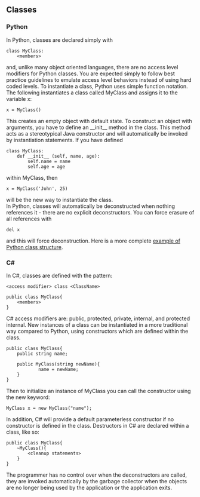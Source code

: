 ## Classes
### Python
In Python, classes are declared simply with
```
class MyClass:
    <members>
```
and, unlike many object oriented languages, there are no access level modifiers for Python classes. You are expected simply to follow best practice guidelines to emulate access level behaviors instead of using hard coded levels.
To instantiate a class, Python uses simple function notation. The following instantiates a class called MyClass and assigns it to the variable x:
```
x = MyClass()
```
This creates an empty object with default state. To construct an object with arguments, you have to define an \_\_init\_\_ method in the class. This method acts as a stereotypical Java constructor and will automatically be invoked by instantiation statements. If you have defined
```
class MyClass:
    def __init__ (self, name, age):
        self.name = name
        self.age = age
```
within MyClass, then
```
x = MyClass('John', 25)
```
will be the new way to instantiate the class.  
In Python, classes will automatically be deconstructed when nothing references it - there are no explicit deconstructors. You can force erasure of all references with
```
del x
```
and this will force deconstruction.
Here is a more complete [example of Python class structure](/CodeSnippets/PythonClassExample.py).
### C#
In C#, classes are defined with the pattern:
```
<access modifier> class <ClassName>
```
```
public class MyClass{
    <members>
}
```
C# access modifiers are: public, protected, private, internal, and protected internal.
New instances of a class can be instantiated in a more traditional way compared to Python, using constructors which are defined within the class.
```
public class MyClass{
    public string name;

    public MyClass(string newName){
            name = newName;
    }
}
```
Then to initialize an instance of MyClass you can call the constructor using the new keyword:
```
MyClass x = new MyClass("name");
```
In addition, C# will provide a default parameterless constructor if no constructor is defined in the class.
Destructors in C# are declared within a class, like so:
```
public class MyClass{
    ~MyClass(){
        <cleanup statements>
    }
}
```
The programmer has no control over when the deconstructors are called, they are invoked automatically by the garbage collector when the objects are no longer being used by the application or the application exits.
